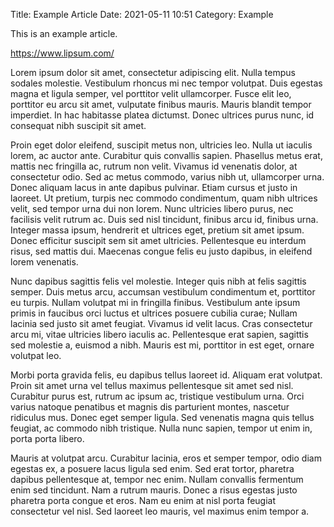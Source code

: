 Title: Example Article
Date: 2021-05-11 10:51
Category: Example

This is an example article.

https://www.lipsum.com/

Lorem ipsum dolor sit amet, consectetur adipiscing elit. Nulla tempus sodales molestie. Vestibulum rhoncus mi nec tempor volutpat. Duis egestas magna et ligula semper, vel porttitor velit ullamcorper. Fusce elit leo, porttitor eu arcu sit amet, vulputate finibus mauris. Mauris blandit tempor imperdiet. In hac habitasse platea dictumst. Donec ultrices purus nunc, id consequat nibh suscipit sit amet.

Proin eget dolor eleifend, suscipit metus non, ultricies leo. Nulla ut iaculis lorem, ac auctor ante. Curabitur quis convallis sapien. Phasellus metus erat, mattis nec fringilla ac, rutrum non velit. Vivamus id venenatis dolor, at consectetur odio. Sed ac metus commodo, varius nibh ut, ullamcorper urna. Donec aliquam lacus in ante dapibus pulvinar. Etiam cursus et justo in laoreet. Ut pretium, turpis nec commodo condimentum, quam nibh ultrices velit, sed tempor urna dui non lorem. Nunc ultricies libero purus, nec facilisis velit rutrum ac. Duis sed nisl tincidunt, finibus arcu id, finibus urna. Integer massa ipsum, hendrerit et ultrices eget, pretium sit amet ipsum. Donec efficitur suscipit sem sit amet ultricies. Pellentesque eu interdum risus, sed mattis dui. Maecenas congue felis eu justo dapibus, in eleifend lorem venenatis.

Nunc dapibus sagittis felis vel molestie. Integer quis nibh at felis sagittis semper. Duis metus arcu, accumsan vestibulum condimentum et, porttitor eu turpis. Nullam volutpat mi in fringilla finibus. Vestibulum ante ipsum primis in faucibus orci luctus et ultrices posuere cubilia curae; Nullam lacinia sed justo sit amet feugiat. Vivamus id velit lacus. Cras consectetur arcu mi, vitae ultricies libero iaculis ac. Pellentesque erat sapien, sagittis sed molestie a, euismod a nibh. Mauris est mi, porttitor in est eget, ornare volutpat leo.

Morbi porta gravida felis, eu dapibus tellus laoreet id. Aliquam erat volutpat. Proin sit amet urna vel tellus maximus pellentesque sit amet sed nisl. Curabitur purus est, rutrum ac ipsum ac, tristique vestibulum urna. Orci varius natoque penatibus et magnis dis parturient montes, nascetur ridiculus mus. Donec eget semper ligula. Sed venenatis magna quis tellus feugiat, ac commodo nibh tristique. Nulla nunc sapien, tempor ut enim in, porta porta libero.

Mauris at volutpat arcu. Curabitur lacinia, eros et semper tempor, odio diam egestas ex, a posuere lacus ligula sed enim. Sed erat tortor, pharetra dapibus pellentesque at, tempor nec enim. Nullam convallis fermentum enim sed tincidunt. Nam a rutrum mauris. Donec a risus egestas justo pharetra porta congue et eros. Nam eu enim at nisl porta feugiat consectetur vel nisl. Sed laoreet leo mauris, vel maximus enim tempor a.
